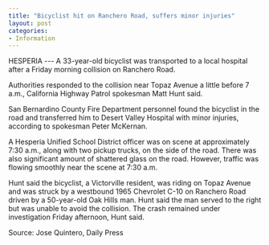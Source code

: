 ```yaml
---
title: "Bicyclist hit on Ranchero Road, suffers minor injuries"
layout: post
categories:
- Information
---
```


HESPERIA --- A 33-year-old bicyclist was transported to a local hospital after a Friday morning collision on Ranchero Road.

Authorities responded to the collision near Topaz Avenue a little before 7 a.m., California Highway Patrol spokesman Matt Hunt said.

San Bernardino County Fire Department personnel found the bicyclist in the road and transferred him to Desert Valley Hospital with minor injuries, according to spokesman Peter McKernan.

A Hesperia Unified School District officer was on scene at approximately 7:30 a.m., along with two pickup trucks, on the side of the road. There was also significant amount of shattered glass on the road. However, traffic was flowing smoothly near the scene at 7:30 a.m.

Hunt said the bicyclist, a Victorville resident, was riding on Topaz Avenue and was struck by a westbound 1965 Chevrolet C-10 on Ranchero Road driven by a 50-year-old Oak Hills man. Hunt said the man served to the right but was unable to avoid the collision.
The crash remained under investigation Friday afternoon, Hunt said.

Source: Jose Quintero, Daily Press